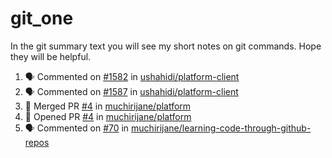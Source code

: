 # git_one
In the git summary text you will see my short notes on git commands. Hope they will be helpful.

<!--START_SECTION:activity-->
1. 🗣 Commented on [#1582](https://github.com/ushahidi/platform-client/issues/1582) in [ushahidi/platform-client](https://github.com/ushahidi/platform-client)
2. 🗣 Commented on [#1587](https://github.com/ushahidi/platform-client/issues/1587) in [ushahidi/platform-client](https://github.com/ushahidi/platform-client)
3. 🎉 Merged PR [#4](https://github.com/muchirijane/platform/pull/4) in [muchirijane/platform](https://github.com/muchirijane/platform)
4. 💪 Opened PR [#4](https://github.com/muchirijane/platform/pull/4) in [muchirijane/platform](https://github.com/muchirijane/platform)
5. 🗣 Commented on [#70](https://github.com/muchirijane/learning-code-through-github-repos/issues/70) in [muchirijane/learning-code-through-github-repos](https://github.com/muchirijane/learning-code-through-github-repos)
<!--END_SECTION:activity-->
